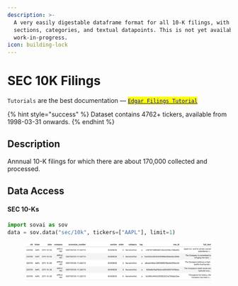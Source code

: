 ```yaml
---
description: >-
  A very easily digestable dataframe format for all 10-K filings, with multiple
  sections, categories, and textual datapoints. This is not yet available, a
  work-in-progress.
icon: building-lock
---
```


# SEC 10K Filings

`Tutorials` are the best documentation — [<mark style="color:blue;">`Edgar Filings Tutorial`</mark>](https://colab.research.google.com/github/sovai-research/sovai-public/blob/main/notebooks/studies/SEC%2010K%20Filings.ipynb)

{% hint style="success" %}
Dataset contains 4762+ tickers, available from 1998-03-31 onwards.
{% endhint %}

## Description

Annnual 10-K filings for which there are about 170,000 collected and processed.

## Data Access

#### SEC 10-Ks

```python
import sovai as sov
data = sov.data("sec/10k", tickers=["AAPL"], limit=1)
```

<figure><img src="../../.gitbook/assets/sec_10k_filings_1 (2).png" alt=""><figcaption></figcaption></figure>
